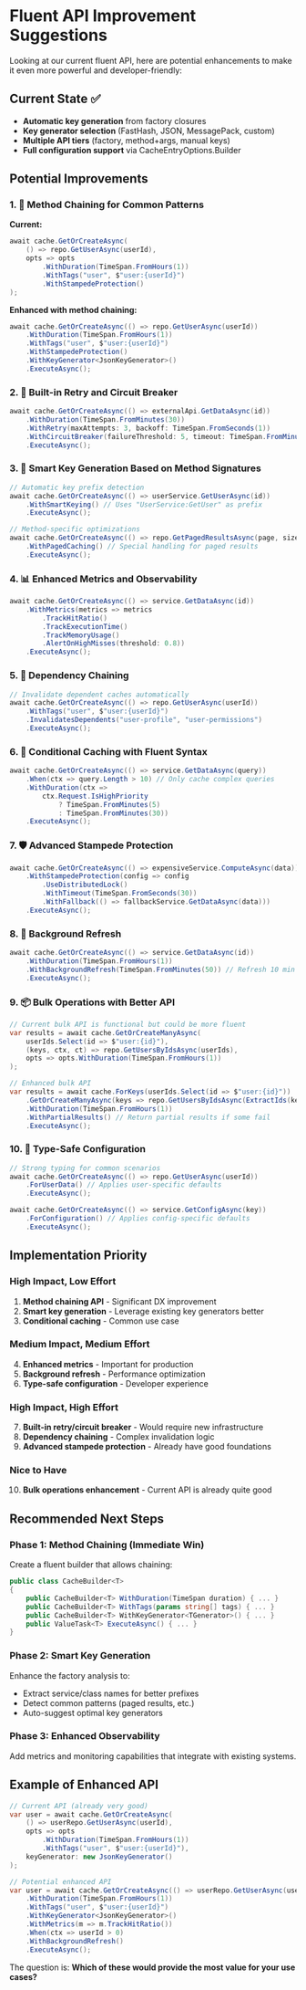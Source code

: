 # Fluent API Improvement Suggestions

Looking at our current fluent API, here are potential enhancements to make it even more powerful and developer-friendly:

## Current State ✅
- **Automatic key generation** from factory closures
- **Key generator selection** (FastHash, JSON, MessagePack, custom)
- **Multiple API tiers** (factory, method+args, manual keys)
- **Full configuration support** via CacheEntryOptions.Builder

## Potential Improvements

### 1. 🚀 **Method Chaining for Common Patterns**

**Current:**
```csharp
await cache.GetOrCreateAsync(
    () => repo.GetUserAsync(userId),
    opts => opts
        .WithDuration(TimeSpan.FromHours(1))
        .WithTags("user", $"user:{userId}")
        .WithStampedeProtection()
);
```

**Enhanced with method chaining:**
```csharp
await cache.GetOrCreateAsync(() => repo.GetUserAsync(userId))
    .WithDuration(TimeSpan.FromHours(1))
    .WithTags("user", $"user:{userId}")
    .WithStampedeProtection()
    .WithKeyGenerator<JsonKeyGenerator>()
    .ExecuteAsync();
```

### 2. 🔄 **Built-in Retry and Circuit Breaker**

```csharp
await cache.GetOrCreateAsync(() => externalApi.GetDataAsync(id))
    .WithDuration(TimeSpan.FromMinutes(30))
    .WithRetry(maxAttempts: 3, backoff: TimeSpan.FromSeconds(1))
    .WithCircuitBreaker(failureThreshold: 5, timeout: TimeSpan.FromMinutes(1))
    .ExecuteAsync();
```

### 3. 🎯 **Smart Key Generation Based on Method Signatures**

```csharp
// Automatic key prefix detection
await cache.GetOrCreateAsync(() => userService.GetUserAsync(id))
    .WithSmartKeying() // Uses "UserService:GetUser" as prefix
    .ExecuteAsync();

// Method-specific optimizations
await cache.GetOrCreateAsync(() => repo.GetPagedResultsAsync(page, size))
    .WithPagedCaching() // Special handling for paged results
    .ExecuteAsync();
```

### 4. 📊 **Enhanced Metrics and Observability**

```csharp
await cache.GetOrCreateAsync(() => service.GetDataAsync(id))
    .WithMetrics(metrics => metrics
        .TrackHitRatio()
        .TrackExecutionTime()
        .TrackMemoryUsage()
        .AlertOnHighMisses(threshold: 0.8))
    .ExecuteAsync();
```

### 5. 🔗 **Dependency Chaining**

```csharp
// Invalidate dependent caches automatically
await cache.GetOrCreateAsync(() => repo.GetUserAsync(userId))
    .WithTags("user", $"user:{userId}")
    .InvalidatesDependents("user-profile", "user-permissions")
    .ExecuteAsync();
```

### 6. 🎪 **Conditional Caching with Fluent Syntax**

```csharp
await cache.GetOrCreateAsync(() => service.GetDataAsync(query))
    .When(ctx => query.Length > 10) // Only cache complex queries
    .WithDuration(ctx =>
        ctx.Request.IsHighPriority
            ? TimeSpan.FromMinutes(5)
            : TimeSpan.FromMinutes(30))
    .ExecuteAsync();
```

### 7. 🛡️ **Advanced Stampede Protection**

```csharp
await cache.GetOrCreateAsync(() => expensiveService.ComputeAsync(data))
    .WithStampedeProtection(config => config
        .UseDistributedLock()
        .WithTimeout(TimeSpan.FromSeconds(30))
        .WithFallback(() => fallbackService.GetDataAsync(data)))
    .ExecuteAsync();
```

### 8. 🔄 **Background Refresh**

```csharp
await cache.GetOrCreateAsync(() => service.GetDataAsync(id))
    .WithDuration(TimeSpan.FromHours(1))
    .WithBackgroundRefresh(TimeSpan.FromMinutes(50)) // Refresh 10 min before expiry
    .ExecuteAsync();
```

### 9. 📦 **Bulk Operations with Better API**

```csharp
// Current bulk API is functional but could be more fluent
var results = await cache.GetOrCreateManyAsync(
    userIds.Select(id => $"user:{id}"),
    (keys, ctx, ct) => repo.GetUsersByIdsAsync(userIds),
    opts => opts.WithDuration(TimeSpan.FromHours(1))
);

// Enhanced bulk API
var results = await cache.ForKeys(userIds.Select(id => $"user:{id}"))
    .GetOrCreateManyAsync(keys => repo.GetUsersByIdsAsync(ExtractIds(keys)))
    .WithDuration(TimeSpan.FromHours(1))
    .WithPartialResults() // Return partial results if some fail
    .ExecuteAsync();
```

### 10. 🎨 **Type-Safe Configuration**

```csharp
// Strong typing for common scenarios
await cache.GetOrCreateAsync(() => repo.GetUserAsync(userId))
    .ForUserData() // Applies user-specific defaults
    .ExecuteAsync();

await cache.GetOrCreateAsync(() => service.GetConfigAsync(key))
    .ForConfiguration() // Applies config-specific defaults
    .ExecuteAsync();
```

## Implementation Priority

### **High Impact, Low Effort**
1. **Method chaining API** - Significant DX improvement
2. **Smart key generation** - Leverage existing key generators better
3. **Conditional caching** - Common use case

### **Medium Impact, Medium Effort**
4. **Enhanced metrics** - Important for production
5. **Background refresh** - Performance optimization
6. **Type-safe configuration** - Developer experience

### **High Impact, High Effort**
7. **Built-in retry/circuit breaker** - Would require new infrastructure
8. **Dependency chaining** - Complex invalidation logic
9. **Advanced stampede protection** - Already have good foundations

### **Nice to Have**
10. **Bulk operations enhancement** - Current API is already quite good

## Recommended Next Steps

### Phase 1: Method Chaining (Immediate Win)
Create a fluent builder that allows chaining:
```csharp
public class CacheBuilder<T>
{
    public CacheBuilder<T> WithDuration(TimeSpan duration) { ... }
    public CacheBuilder<T> WithTags(params string[] tags) { ... }
    public CacheBuilder<T> WithKeyGenerator<TGenerator>() { ... }
    public ValueTask<T> ExecuteAsync() { ... }
}
```

### Phase 2: Smart Key Generation
Enhance the factory analysis to:
- Extract service/class names for better prefixes
- Detect common patterns (paged results, etc.)
- Auto-suggest optimal key generators

### Phase 3: Enhanced Observability
Add metrics and monitoring capabilities that integrate with existing systems.

## Example of Enhanced API

```csharp
// Current API (already very good)
var user = await cache.GetOrCreateAsync(
    () => userRepo.GetUserAsync(userId),
    opts => opts
        .WithDuration(TimeSpan.FromHours(1))
        .WithTags("user", $"user:{userId}"),
    keyGenerator: new JsonKeyGenerator()
);

// Potential enhanced API
var user = await cache.GetOrCreateAsync(() => userRepo.GetUserAsync(userId))
    .WithDuration(TimeSpan.FromHours(1))
    .WithTags("user", $"user:{userId}")
    .WithKeyGenerator<JsonKeyGenerator>()
    .WithMetrics(m => m.TrackHitRatio())
    .When(ctx => userId > 0)
    .WithBackgroundRefresh()
    .ExecuteAsync();
```

The question is: **Which of these would provide the most value for your use cases?**